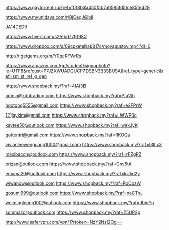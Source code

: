 
https://www.gaytorrent.ru/?ref=f0f8b3a450f5b7a0585fd5fce85fe429

https://www.myunidays.com/r/BjCeqJ6ibiI

JA14DED9

https://www.fiverr.com/s2/ebd779f982

https://www.dropbox.com/s/09cpxetehab817c/moyagustov.mp4?dl=0

http://r.getgems.org/m/Y0qcRFWrRs

https://www.amazon.com/gp/student/signup/info?ie=UTF8&refcust=P7JZXWUADQUCF7DSBN3B3SBUSA&ref_type=generic&ref=sm_st_ref_g_gen

https://www.shopback.my/?raf=4IAI3B

admin@kdutrading.com
https://www.shopback.my?raf=PtaVjh

hootong5555@gmail.com
https://www.shopback.my?raf=e2FPrW

121jaykim@gmail.com
https://www.shopback.my?raf=LWWP0c

kaytee50@outlook.com
https://www.shopback.my?raf=wakJyK

gottentri@gmail.com
https://www.shopback.my?raf=flKOQa

vivianleewenguang1000@gmail.com
https://www.shopback.my/?raf=I3ILx3

maxibacon@outlook.com
https://www.shopback.my/?raf=rFZgPZ

orizan@outlook.com
https://www.shopback.my/?raf=Gnv5tA

emama20@outlook.com
https://www.shopback.my/?raf=kUkd2y

wiwanow@outlook.com
https://www.shopback.my/?raf=RoOozW

gosumi999@outlook.com
https://www.shopback.my/?raf=naCTnJ

weimingleong100@outlook.com
https://www.shopback.my/?raf=JbidYn

summazo@outlook.com
https://www.shopback.my/?raf=Z5UP2p

http://www.safervpn.com/vpn/1?rtoken=NzY2NzI2Og==
